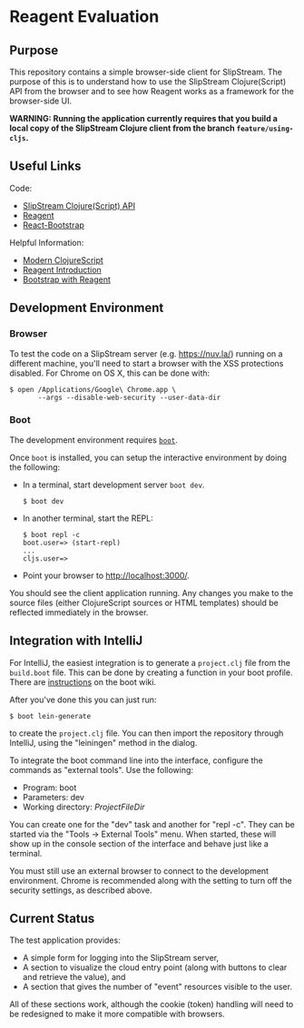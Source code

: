 # Reagent Evaluation

## Purpose

This repository contains a simple browser-side client for SlipStream.
The purpose of this is to understand how to use the SlipStream
Clojure(Script) API from the browser and to see how Reagent works as a
framework for the browser-side UI.

**WARNING: Running the application currently requires that you build 
  a local copy of the SlipStream Clojure client from the branch
  `feature/using-cljs`.**

## Useful Links

Code:

 * [SlipStream Clojure(Script)
   API](https://github.com/slipstream/SlipStreamClientAPI )
 * [Reagent](https://github.com/reagent-project/reagent)
 * [React-Bootstrap](https://react-bootstrap.github.io)

Helpful Information:

 * [Modern
   ClojureScript](https://github.com/magomimmo/modern-cljs/tree/master/doc/second-edition)
 * [Reagent Introduction](https://reagent-project.github.io)
 * [Bootstrap with
   Reagent](http://nicolovaligi.com/boostrap-components-reagent-clojurescript.html) 

## Development Environment

### Browser

To test the code on a SlipStream server (e.g. https://nuv.la/) running
on a different machine, you'll need to start a browser with the XSS
protections disabled.  For Chrome on OS X, this can be done with:

```
$ open /Applications/Google\ Chrome.app \
       --args --disable-web-security --user-data-dir
```

### Boot

The development environment requires [`boot`](http://boot-clj.com).

Once `boot` is installed, you can setup the interactive environment by
doing the following:

 * In a terminal, start development server `boot dev`.
  
     ```
     $ boot dev
     ```
 * In another terminal, start the REPL:
 
     ```
     $ boot repl -c
     boot.user=> (start-repl)
     ...
     cljs.user=> 
     ```

 * Point your browser to
   [http://localhost:3000/](http://localhost:3000). 

You should see the client application running.  Any changes you make
to the source files (either ClojureScript sources or HTML templates)
should be reflected immediately in the browser.

## Integration with IntelliJ

For IntelliJ, the easiest integration is to generate a `project.clj`
file from the `build.boot` file.  This can be done by creating a
function in your boot profile.  There are
[instructions](https://github.com/boot-clj/boot/wiki/For-Cursive-Users)
on the boot wiki.

After you've done this you can just run:

```
$ boot lein-generate
```

to create the `project.clj` file.  You can then import the repository
through IntelliJ, using the "leiningen" method in the dialog.

To integrate the boot command line into the interface, configure the
commands as "external tools".  Use the following:

 * Program: boot
 * Parameters: dev
 * Working directory: $ProjectFileDir$

You can create one for the "dev" task and another for "repl -c".  They
can be started via the "Tools -> External Tools" menu.  When started,
these will show up in the console section of the interface and behave
just like a terminal.

You must still use an external browser to connect to the development
environment.  Chrome is recommended along with the setting to turn off
the security settings, as described above.

## Current Status

The test application provides:

 * A simple form for logging into the SlipStream server,
 * A section to visualize the cloud entry point (along with buttons to
   clear and retrieve the value), and
 * A section that gives the number of "event" resources visible to the
   user. 

All of these sections work, although the cookie (token) handling will
need to be redesigned to make it more compatible with browsers.

